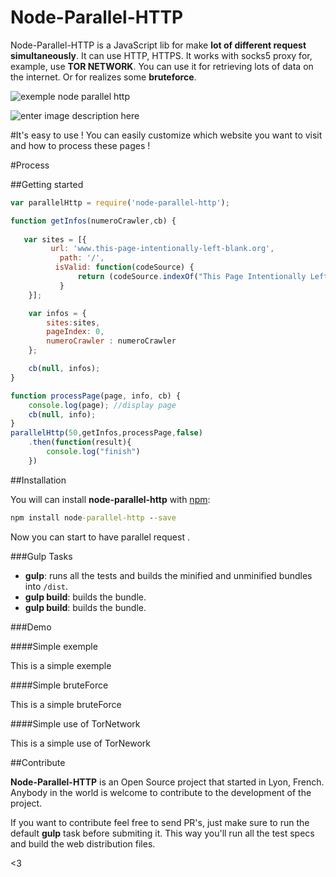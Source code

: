 Node-Parallel-HTTP
==================
Node-Parallel-HTTP is a JavaScript lib for make  **lot of different request simultaneously**. It can use HTTP, HTTPS. It works with socks5 proxy for, example, use **TOR NETWORK**.  You can use it for retrieving lots of data on the internet. Or for realizes some **bruteforce**.

![exemple node parallel http](http://img4.hostingpics.net/pics/34195545t.gif)


![enter image description here](http://img4.hostingpics.net/pics/29390369p.gif)

#It's easy to use !
You can easily customize which website you want to visit and how to process these pages !

#Process

##Getting started
```javascript
var parallelHttp = require('node-parallel-http');

function getInfos(numeroCrawler,cb) {
   
   var sites = [{        
         url: 'www.this-page-intentionally-left-blank.org',        
           path: '/',        
          isValid: function(codeSource) {       
               return (codeSource.indexOf("This Page Intentionally Left Blank") >=0);      
           }     
    }];

    var infos = {
        sites:sites,
        pageIndex: 0,
        numeroCrawler : numeroCrawler
    };

    cb(null, infos);
}

function processPage(page, info, cb) {
    console.log(page); //display page
    cb(null, info);
}
parallelHttp(50,getInfos,processPage,false)
    .then(function(result){
        console.log("finish")
    })
```


##Installation

You will can install **node-parallel-http** with [npm](https://www.npmjs.com/package/node-parallel-http):

```cmd
npm install node-parallel-http --save
```

Now you can start to have parallel request .

###Gulp Tasks

- **gulp**:  runs all the tests and builds the minified and unminified bundles into `/dist`.
- **gulp build**:  builds the bundle.
- **gulp build**:  builds the bundle.

###Demo

####Simple exemple

This is a simple exemple

####Simple bruteForce

This is a simple bruteForce

####Simple use of TorNetwork

This is a simple use of TorNework


##Contribute

**Node-Parallel-HTTP** is an Open Source project that started in Lyon, French. Anybody in the world is welcome to contribute to the development of the project.

If you want to contribute feel free to send PR's, just make sure to run the default **gulp** task before submiting it. This way you'll run all the test specs and build the web distribution files.

<3



